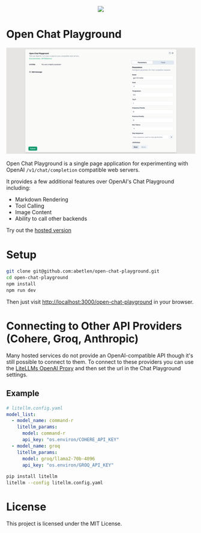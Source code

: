 <p align="center">
  <img src="https://abetlen.github.io/open-chat-playground/icons/apple-touch-icon.png" />
</p>

# Open Chat Playground

[![Desktop](./public/screenshots/desktop.png)](https://abetlen.github.io/open-chat-playground)

Open Chat Playground is a single page application for experimenting with OpenAI `/v1/chat/completion` compatible web servers.

It provides a few additional features over OpenAI's Chat Playground including:

- Markdown Rendering
- Tool Calling
- Image Content
- Ability to call other backends

Try out the [hosted version](https://abetlen.github.io/open-chat-playground)

# Setup

```bash
git clone git@github.com:abetlen/open-chat-playground.git
cd open-chat-playground
npm install
npm run dev
```

Then just visit [http://localhost:3000/open-chat-playground](http://localhost:3000/open-chat-playground) in your browser.

# Connecting to Other API Providers (Cohere, Groq, Anthropic)

Many hosted services do not provide an OpenAI-compatible API though it's still possible to connect to them.
To connect to these providers you can use the [LiteLLMs OpenAI Proxy](https://github.com/BerriAI/litellm?tab=readme-ov-file#openai-proxy---docs) and then set the url in the Chat Playground settings.

## Example

```yaml
# litellm.config.yaml
model_list:
  - model_name: command-r
    litellm_params:
      model: command-r
      api_key: "os.environ/COHERE_API_KEY"
  - model_name: groq
    litellm_params:
      model: groq/llama2-70b-4096
      api_key: "os.environ/GROQ_API_KEY"
```

```bash
pip install litellm
litellm --config litellm.config.yaml
```

# License

This project is licensed under the MIT License.
